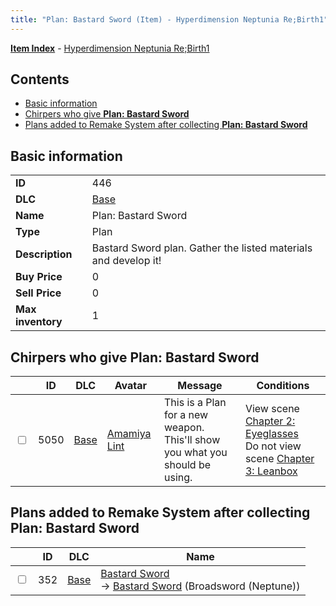 ```yaml
---
title: "Plan: Bastard Sword (Item) - Hyperdimension Neptunia Re;Birth1"
---
```


[**Item Index**](/neptunia/rb1/item/index.html) - [Hyperdimension Neptunia Re;Birth1](/neptunia/rb1)

## Contents

- [Basic information](#basic-information)
- [Chirpers who give **Plan: Bastard Sword**](#chirpers-who-give-plan-bastard-sword)
- [Plans added to Remake System after collecting **Plan: Bastard Sword**](#plans-added-to-remake-system-after-collecting-plan-bastard-sword)

## Basic information

|   |   |
| -- | -- |
| **ID** | 446 |
| **DLC** | [Base](/neptunia/rb1/dlc/1-base.html) |
| **Name** | Plan: Bastard Sword |
| **Type** | Plan |
| **Description** | Bastard Sword plan. Gather the listed materials and develop it! |
| **Buy Price** | 0 |
| **Sell Price** | 0 |
| **Max inventory** | 1 |


## Chirpers who give **Plan: Bastard Sword**

|    | ID | DLC | Avatar | Message | Conditions |
| -- | -- | --- | ------ | ------- | ---------- |
| <input type="checkbox" id="rb1-chirper-event-1-5050" class="trackbox" /> | 5050 | [Base](/neptunia/rb1/dlc/1-base.html) | [Amamiya Lint](/neptunia/rb1/undefined/1-224-amamiya-lint.html) | This is a Plan for a new weapon.<br />This'll show you what you should be using. | View scene [Chapter 2: Eyeglasses](/neptunia/rb1/scene/1-215-chapter-2-eyeglasses.html)<br />Do not view scene [Chapter 3: Leanbox](/neptunia/rb1/scene/1-302-chapter-3-leanbox.html) |


## Plans added to Remake System after collecting **Plan: Bastard Sword**

|    | ID | DLC | Name |
| -- | -- | --- | ---- |
| <input type="checkbox" id="rb1-remake-1-352" class="trackbox" /> | 352 | [Base](/neptunia/rb1/dlc/1-base.html) | [Bastard Sword](/neptunia/rb1/remake/1-352-bastard-sword.html)<br /> → [Bastard Sword](/neptunia/rb1/item/1-2006-bastard-sword.html) (Broadsword (Neptune)) |
